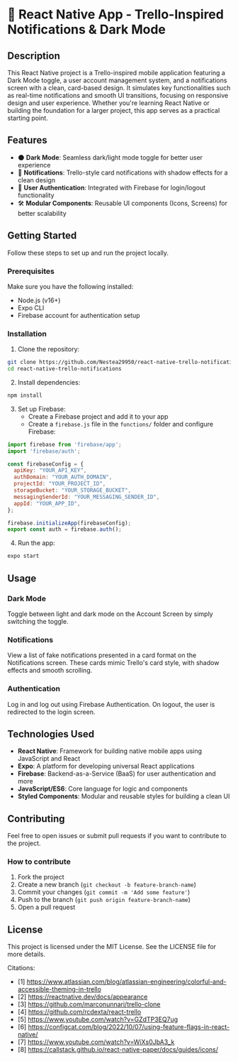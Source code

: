 # 📱 React Native App - Trello-Inspired Notifications & Dark Mode

## Description

This React Native project is a Trello-inspired mobile application featuring a Dark Mode toggle, a user account management system, and a notifications screen with a clean, card-based design. It simulates key functionalities such as real-time notifications and smooth UI transitions, focusing on responsive design and user experience. Whether you're learning React Native or building the foundation for a larger project, this app serves as a practical starting point.

## Features

- 🌑 **Dark Mode**: Seamless dark/light mode toggle for better user experience
- 🔔 **Notifications**: Trello-style card notifications with shadow effects for a clean design
- 👤 **User Authentication**: Integrated with Firebase for login/logout functionality
- 🛠️ **Modular Components**: Reusable UI components (Icons, Screens) for better scalability

## Getting Started

Follow these steps to set up and run the project locally.

### Prerequisites

Make sure you have the following installed:

- Node.js (v16+)
- Expo CLI
- Firebase account for authentication setup

### Installation

1. Clone the repository:

```bash
git clone https://github.com/Nestea29950/react-native-trello-notifications.git
cd react-native-trello-notifications
```

2. Install dependencies:

```bash
npm install
```

3. Set up Firebase:
   - Create a Firebase project and add it to your app
   - Create a `firebase.js` file in the `functions/` folder and configure Firebase:

```javascript
import firebase from 'firebase/app';
import 'firebase/auth';

const firebaseConfig = {
  apiKey: "YOUR_API_KEY",
  authDomain: "YOUR_AUTH_DOMAIN",
  projectId: "YOUR_PROJECT_ID",
  storageBucket: "YOUR_STORAGE_BUCKET",
  messagingSenderId: "YOUR_MESSAGING_SENDER_ID",
  appId: "YOUR_APP_ID",
};

firebase.initializeApp(firebaseConfig);
export const auth = firebase.auth();
```

4. Run the app:

```bash
expo start
```

## Usage

### Dark Mode
Toggle between light and dark mode on the Account Screen by simply switching the toggle.

### Notifications
View a list of fake notifications presented in a card format on the Notifications screen. These cards mimic Trello's card style, with shadow effects and smooth scrolling.

### Authentication
Log in and log out using Firebase Authentication. On logout, the user is redirected to the login screen.

## Technologies Used

- **React Native**: Framework for building native mobile apps using JavaScript and React
- **Expo**: A platform for developing universal React applications
- **Firebase**: Backend-as-a-Service (BaaS) for user authentication and more
- **JavaScript/ES6**: Core language for logic and components
- **Styled Components**: Modular and reusable styles for building a clean UI

## Contributing

Feel free to open issues or submit pull requests if you want to contribute to the project.

### How to contribute

1. Fork the project
2. Create a new branch (`git checkout -b feature-branch-name`)
3. Commit your changes (`git commit -m 'Add some feature'`)
4. Push to the branch (`git push origin feature-branch-name`)
5. Open a pull request

## License

This project is licensed under the MIT License. See the LICENSE file for more details.

Citations:
- [1] https://www.atlassian.com/blog/atlassian-engineering/colorful-and-accessible-theming-in-trello
- [2] https://reactnative.dev/docs/appearance
- [3] https://github.com/marconunnari/trello-clone
- [4] https://github.com/rcdexta/react-trello
- [5] https://www.youtube.com/watch?v=GZdTP3EQ7ug
- [6] https://configcat.com/blog/2022/10/07/using-feature-flags-in-react-native/
- [7] https://www.youtube.com/watch?v=WiXs0JbA3_k
- [8] https://callstack.github.io/react-native-paper/docs/guides/icons/
